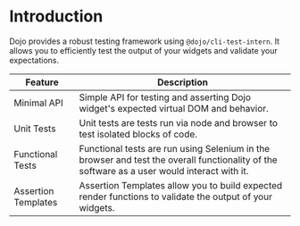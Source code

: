 # Introduction

Dojo provides a robust testing framework using `@dojo/cli-test-intern`. It allows you to efficiently test the output of your widgets and validate your expectations.

| Feature             | Description                                                                                                                                 |
| ------------------- | ------------------------------------------------------------------------------------------------------------------------------------------- |
| Minimal API         | Simple API for testing and asserting Dojo widget's expected virtual DOM and behavior.                                                       |
| Unit Tests          | Unit tests are tests run via node and browser to test isolated blocks of code.                                                              |
| Functional Tests    | Functional tests are run using Selenium in the browser and test the overall functionality of the software as a user would interact with it. |
| Assertion Templates | Assertion Templates allow you to build expected render functions to validate the output of your widgets.                                    |
